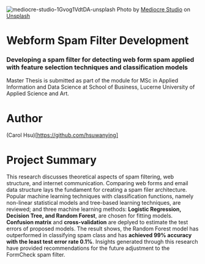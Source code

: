 ![mediocre-studio-1Gvog1VdtDA-unsplash](https://user-images.githubusercontent.com/72688726/187232061-26b99efe-2e5b-4cd3-a354-385624b1ed06.jpg)
Photo by [Mediocre Studio](https://unsplash.com/@paucasals?utm_source=unsplash&utm_medium=referral&utm_content=creditCopyText) on [Unsplash](https://unsplash.com/s/photos/spam?utm_source=unsplash&utm_medium=referral&utm_content=creditCopyText)

# Webform Spam Filter Development
### Developing a spam filter for detecting web form spam applied with feature selection techniques and classification models

Master Thesis is submitted as part of the module for MSc in Applied Information and Data Science at School of Business, Lucerne University of Applied Science and Art.

# Author
(Carol Hsu)[https://github.com/hsuwanying]

# Project Summary
This research discusses theoretical aspects of spam filtering, web structure, and internet communication. Comparing web forms and email data structure lays the fundament for creating a spam filer architecture. Popular machine learning techniques with classification functions, namely non-linear statistical models and tree-based learning techniques, are reviewed; and three machine learning methods: **Logistic Regression, Decision Tree, and Random Forest**, are chosen for fitting models. **Confusion matrix** and **cross-validation** are deplyed to estimate the test errors of proposed models. The result shows, the Random Forest model has outperformed in classifying spam class and has **achieved 99% accuracy with the least test error rate 0.1%**. Insights generated through this research have provided recommendations for the future adjustment to the FormCheck spam filter.

